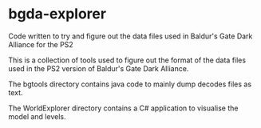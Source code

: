 # bgda-explorer
Code written to try and figure out the data files used in Baldur's Gate Dark Alliance for the PS2

This is a collection of tools used to figure out the format of the data files used in the PS2 version of Baldur's Gate Dark Alliance.

The bgtools directory contains java code to mainly dump decodes files as text.

The WorldExplorer directory contains a C# application to visualise the model and levels.
